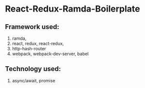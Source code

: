 # React-Redux-Ramda-Boilerplate

## Framework used:

1. ramda,
2. react, redux, react-redux,
3. http-hash-router
4. webpack, webpack-dev-server, babel

## Technology used:

1. async/await, promise
